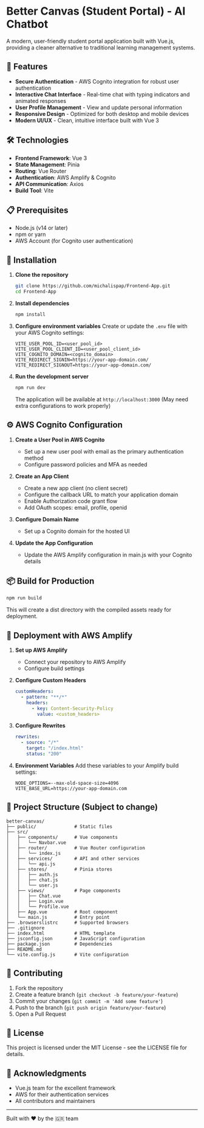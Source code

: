 

# Better Canvas (Student Portal) - AI Chatbot

A modern, user-friendly student portal application built with Vue.js, providing a cleaner alternative to traditional learning management systems.

## 🚀 Features

- **Secure Authentication** - AWS Cognito integration for robust user authentication
- **Interactive Chat Interface** - Real-time chat with typing indicators and animated responses
- **User Profile Management** - View and update personal information
- **Responsive Design** - Optimized for both desktop and mobile devices
- **Modern UI/UX** - Clean, intuitive interface built with Vue 3

## 🛠️ Technologies

- **Frontend Framework**: Vue 3
- **State Management**: Pinia
- **Routing**: Vue Router
- **Authentication**: AWS Amplify & Cognito
- **API Communication**: Axios
- **Build Tool**: Vite

## 📋 Prerequisites

- Node.js (v14 or later)
- npm or yarn
- AWS Account (for Cognito user authentication)

## 🔧 Installation

1. **Clone the repository**
   ```bash
   git clone https://github.com/michalispap/Frontend-App.git
   cd Frontend-App
   ```

2. **Install dependencies**
   ```bash
   npm install
   ```

3. **Configure environment variables**
   Create or update the `.env` file with your AWS Cognito settings:
   ```
   VITE_USER_POOL_ID=<user_pool_id>
   VITE_USER_POOL_CLIENT_ID=<user_pool_client_id>
   VITE_COGNITO_DOMAIN=<cognito_domain>
   VITE_REDIRECT_SIGNIN=https://your-app-domain.com/
   VITE_REDIRECT_SIGNOUT=https://your-app-domain.com/
   ```

4. **Run the development server**
   ```bash
   npm run dev
   ```
   
   The application will be available at `http://localhost:3000` (May need extra configurations to work properly)

## ⚙️ AWS Cognito Configuration

1. **Create a User Pool in AWS Cognito**
   - Set up a new user pool with email as the primary authentication method
   - Configure password policies and MFA as needed

2. **Create an App Client**
   - Create a new app client (no client secret)
   - Configure the callback URL to match your application domain
   - Enable Authorization code grant flow
   - Add OAuth scopes: email, profile, openid

3. **Configure Domain Name**
   - Set up a Cognito domain for the hosted UI

4. **Update the App Configuration**
   - Update the AWS Amplify configuration in main.js with your Cognito details

## 📦 Build for Production

```bash
npm run build
```

This will create a dist directory with the compiled assets ready for deployment.

## 🚢 Deployment with AWS Amplify

1. **Set up AWS Amplify**
   - Connect your repository to AWS Amplify
   - Configure build settings

2. **Configure Custom Headers**
   ```yaml
   customHeaders:
     - pattern: "**/*"
       headers:
         - key: Content-Security-Policy
           value: <custom_headers>
   ```

3. **Configure Rewrites**
   ```yaml
   rewrites:
     - source: "/*"
       target: "/index.html"
       status: "200"
   ```

4. **Environment Variables**
   Add these variables to your Amplify build settings:
   ```
   NODE_OPTIONS=--max-old-space-size=4096
   VITE_BASE_URL=https://your-app-domain.com
   ```

## 📁 Project Structure (Subject to change)

```
better-canvas/
├── public/              # Static files
├── src/
│   ├── components/      # Vue components
│   │   └── Navbar.vue
│   ├── router/          # Vue Router configuration
│   │   └── index.js
│   ├── services/        # API and other services
│   │   └── api.js
│   ├── stores/          # Pinia stores
│   │   ├── auth.js
│   │   ├── chat.js
│   │   └── user.js
│   ├── views/           # Page components
│   │   ├── Chat.vue
│   │   ├── Login.vue
│   │   └── Profile.vue
│   ├── App.vue          # Root component
│   └── main.js          # Entry point
├── .browserslistrc      # Supported browsers
├── .gitignore
├── index.html           # HTML template
├── jsconfig.json        # JavaScript configuration
├── package.json         # Dependencies
├── README.md
└── vite.config.js       # Vite configuration
```

## 🤝 Contributing

1. Fork the repository
2. Create a feature branch (`git checkout -b feature/your-feature`)
3. Commit your changes (`git commit -m 'Add some feature'`)
4. Push to the branch (`git push origin feature/your-feature`)
5. Open a Pull Request

## 📄 License

This project is licensed under the MIT License - see the LICENSE file for details.

## 🙏 Acknowledgments

- Vue.js team for the excellent framework
- AWS for their authentication services
- All contributors and maintainers

---

Built with ❤️ by the 🇬🇷 team
